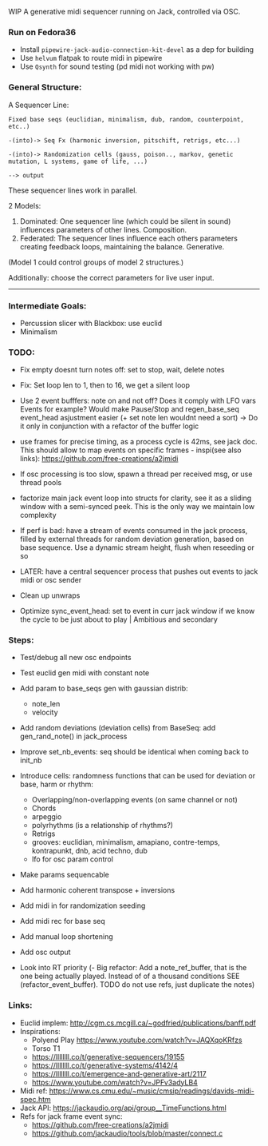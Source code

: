 WIP A generative midi sequencer running on Jack, controlled via OSC.

### Run on Fedora36

- Install `pipewire-jack-audio-connection-kit-devel` as a dep for building
- Use `helvum` flatpak to route midi in pipewire
- Use `Qsynth` for sound testing (pd midi not working with pw)

### General Structure:

A Sequencer Line:

```
Fixed base seqs (euclidian, minimalism, dub, random, counterpoint, etc..)

-(into)-> Seq Fx (harmonic inversion, pitschift, retrigs, etc...)

-(into)-> Randomization cells (gauss, poison.., markov, genetic mutation, L systems, game of life, ...)

--> output
```

These sequencer lines work in parallel.

2 Models:

1. Dominated:
   One sequencer line (which could be silent in sound) influences parameters of other lines. Composition.
2. Federated:
   The sequencer lines influence each others parameters creating feedback loops, maintaining the balance. Generative.

(Model 1 could control groups of model 2 structures.)

Additionally: choose the correct parameters for live user input.

---

### Intermediate Goals:

- Percussion slicer with Blackbox: use euclid
- Minimalism

### TODO:

- Fix empty doesnt turn notes off: set to stop, wait, delete notes
- Fix: Set loop len to 1, then to 16, we get a silent loop

- Use 2 event bufffers: note on and not off? Does it comply with LFO vars Events for example? Would make Pause/Stop and regen_base_seq event_head asjustment easier (+ set note len wouldnt need a sort) -> Do it only in conjunction with a refactor of the buffer logic
- use frames for precise timing, as a process cycle is 42ms, see jack doc. This should allow to map events on specific frames - inspi(see also links): https://github.com/free-creations/a2jmidi
- If osc processing is too slow, spawn a thread per received msg, or use thread pools
- factorize main jack event loop into structs for clarity, see it as a sliding window with a semi-synced peek. This is the only way we maintain low complexity
- If perf is bad: have a stream of events consumed in the jack process, filled by external threads for random deviation generation, based on base sequence. Use a dynamic stream height, flush when reseeding or so
- LATER: have a central sequencer process that pushes out events to jack midi or osc sender
- Clean up unwraps
- Optimize sync_event_head: set to event in curr jack window if we know the cycle to be just about to play | Ambitious and secondary

### Steps:

- Test/debug all new osc endpoints
- Test euclid gen midi with constant note
- Add param to base_seqs gen with gaussian distrib:
  - note_len
  - velocity
- Add random deviations (deviation cells) from BaseSeq: add gen_rand_note() in jack_process
- Improve set_nb_events: seq should be identical when coming back to init_nb
- Introduce cells: randomness functions that can be used for deviation or base, harm or rhythm:

  - Overlapping/non-overlapping events (on same channel or not)
  - Chords
  - arpeggio
  - polyrhythms (is a relationship of rhythms?)
  - Retrigs
  - grooves: euclidian, minimalism, amapiano, contre-temps, kontrapunkt, dnb, acid techno, dub
  - lfo for osc param control

- Make params sequencable
- Add harmonic coherent transpose + inversions
- Add midi in for randomization seeding
- Add midi rec for base seq
- Add manual loop shortening
- Add osc output
- Look into RT priority
  (- Big refactor: Add a note_ref_buffer, that is the one being actually played. Instead of of a thousand conditions SEE (refactor_event_buffer). TODO do not use refs, just duplicate the notes)

### Links:

- Euclid implem: http://cgm.cs.mcgill.ca/~godfried/publications/banff.pdf
- Inspirations:
  - Polyend Play https://www.youtube.com/watch?v=JAQXqoKRfzs
  - Torso T1
  - https://llllllll.co/t/generative-sequencers/19155
  - https://llllllll.co/t/generative-systems/4142/4
  - https://llllllll.co/t/emergence-and-generative-art/2117
  - https://www.youtube.com/watch?v=JPFv3adyLB4
- Midi ref: https://www.cs.cmu.edu/~music/cmsip/readings/davids-midi-spec.htm
- Jack API: https://jackaudio.org/api/group__TimeFunctions.html
- Refs for jack frame event sync:
  - https://github.com/free-creations/a2jmidi
  - https://github.com/jackaudio/tools/blob/master/connect.c
